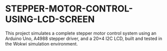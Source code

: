 # STEPPER-MOTOR-CONTROL-USING-LCD-SCREEN
This project simulates a complete stepper motor control system using an Arduino Uno, A4988 stepper driver, and a 20×4 I2C LCD, built and tested in the Wokwi simulation environment.

